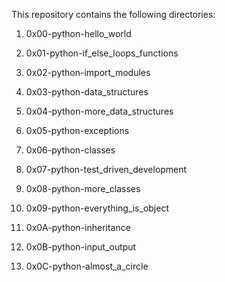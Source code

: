 This repository contains the following directories:

1) 0x00-python-hello_world

2) 0x01-python-if_else_loops_functions

3) 0x02-python-import_modules

4) 0x03-python-data_structures

5) 0x04-python-more_data_structures

6) 0x05-python-exceptions

7) 0x06-python-classes

8) 0x07-python-test_driven_development

9) 0x08-python-more_classes

10) 0x09-python-everything_is_object

11) 0x0A-python-inheritance

12) 0x0B-python-input_output

13) 0x0C-python-almost_a_circle